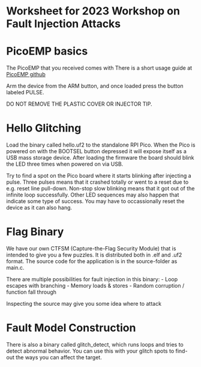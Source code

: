 # Worksheet for 2023 Workshop on Fault Injection Attacks 


PicoEMP basics 
==============
The PicoEMP that you received comes with 
There is a short usage guide at [PicoEMP github](https://github.com/newaetech/chipshouter-picoemp#using-the-picoemp)

Arm the device from the ARM button, and once loaded press the button labeled PULSE. 

DO NOT REMOVE THE PLASTIC COVER OR INJECTOR TIP. 


Hello Glitching 
================

Load the binary called hello.uf2 to the standalone RPI Pico. When the Pico is powered on with the BOOTSEL button depressed it will expose itself as a USB mass storage device. After loading the firmware the board should blink the LED three times when powered on via USB. 

Try to find a spot on the Pico board where it starts blinking  after injecting a pulse. Three pulses means that it crashed totally or went to a reset  due to e.g. reset line pull-down. Non-stop slow blinking means that it got out of the infinite loop successfully. Other LED sequences may also happen that indicate some type of success. You may have to occassionally reset the device as it can also hang. 

Flag Binary
============

We have our own CTFSM (Capture-the-Flag Security Module) that is intended to give you a few puzzles. It is distributed both in .elf and .uf2 format. 
The source code for the application is in the source-folder as main.c. 

There are multiple possibilities for fault injection in this binary: 
    - Loop escapes with branching
    - Memory loads & stores 
    - Random corruption / function fall through 

Inspecting the source may give you some idea where to attack 

Fault Model Construction 
========================

There is also a binary called glitch_detect, which runs loops and tries to detect abnormal behavior. You can use this with your glitch spots to find-out the ways you can affect the target. 




